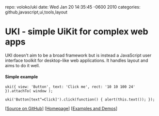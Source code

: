 repo: voloko/uki
date: Wed Jan 20 14:35:45 -0600 2010
categories: github,javascript,ui,tools,layout

#  UKI - simple UiKit for complex web apps

UKI doesn't aim to be a broad framework but is instead a JavaScript user interface toolkit for desktop-like web applications. It handles layout and aims to do it well.

#### Simple example

    uki({ view: 'Button', text: 'Click me', rect: '10 10 100 24' }).attachTo( window );

    uki('Button[text^=Click]').click(function() { alert(this.text()); });

[[Source on GitHub](http://github.com/voloko/uki)] [[Homepage](http://ukijs.org/)] [[Examples and Demos](http://ukijs.org/examples/)]
